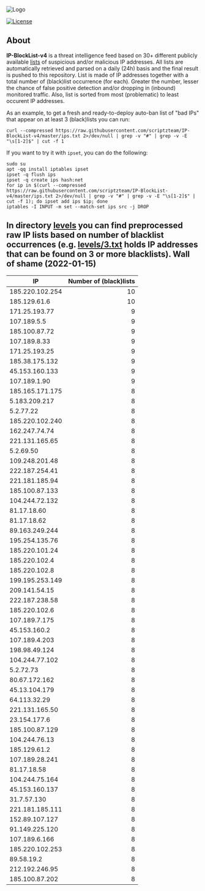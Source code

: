 ![Logo](https://i.imgur.com/PyKLAe7.png)

[![License](https://img.shields.io/badge/license-The_Unlicense-red.svg)](https://unlicense.org/)

About
----

**IP-BlockList-v4** is a threat intelligence feed based on 30+ different publicly available [lists](https://github.com/stamparm/maltrail) of suspicious and/or malicious IP addresses. All lists are automatically retrieved and parsed on a daily (24h) basis and the final result is pushed to this repository. List is made of IP addresses together with a total number of (black)list occurrence (for each). Greater the number, lesser the chance of false positive detection and/or dropping in (inbound) monitored traffic. Also, list is sorted from most (problematic) to least occurent IP addresses.

As an example, to get a fresh and ready-to-deploy auto-ban list of "bad IPs" that appear on at least 3 (black)lists you can run:

```
curl --compressed https://raw.githubusercontent.com/scriptzteam/IP-BlockList-v4/master/ips.txt 2>/dev/null | grep -v "#" | grep -v -E "\s[1-2]$" | cut -f 1
```

If you want to try it with `ipset`, you can do the following:

```
sudo su
apt -qq install iptables ipset
ipset -q flush ips
ipset -q create ips hash:net
for ip in $(curl --compressed https://raw.githubusercontent.com/scriptzteam/IP-BlockList-v4/master/ips.txt 2>/dev/null | grep -v "#" | grep -v -E "\s[1-2]$" | cut -f 1); do ipset add ips $ip; done
iptables -I INPUT -m set --match-set ips src -j DROP
```

In directory [levels](levels) you can find preprocessed raw IP lists based on number of blacklist occurrences (e.g. [levels/3.txt](levels/3.txt) holds IP addresses that can be found on 3 or more blacklists).
Wall of shame (2022-01-15)
----

|IP|Number of (black)lists|
|---|--:|
185.220.102.254|10
185.129.61.6|10
171.25.193.77|9
107.189.5.5|9
185.100.87.72|9
107.189.8.33|9
171.25.193.25|9
185.38.175.132|9
45.153.160.133|9
107.189.1.90|9
185.165.171.175|8
5.183.209.217|8
5.2.77.22|8
185.220.102.240|8
162.247.74.74|8
221.131.165.65|8
5.2.69.50|8
109.248.201.48|8
222.187.254.41|8
221.181.185.94|8
185.100.87.133|8
104.244.72.132|8
81.17.18.60|8
81.17.18.62|8
89.163.249.244|8
195.254.135.76|8
185.220.101.24|8
185.220.102.4|8
185.220.102.8|8
199.195.253.149|8
209.141.54.15|8
222.187.238.58|8
185.220.102.6|8
107.189.7.175|8
45.153.160.2|8
107.189.4.203|8
198.98.49.124|8
104.244.77.102|8
5.2.72.73|8
80.67.172.162|8
45.13.104.179|8
64.113.32.29|8
221.131.165.50|8
23.154.177.6|8
185.100.87.129|8
104.244.76.13|8
185.129.61.2|8
107.189.28.241|8
81.17.18.58|8
104.244.75.164|8
45.153.160.137|8
31.7.57.130|8
221.181.185.111|8
152.89.107.127|8
91.149.225.120|8
107.189.6.166|8
185.220.102.253|8
89.58.19.2|8
212.192.246.95|8
185.100.87.202|8
